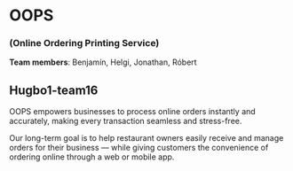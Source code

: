 
# OOPS
### (Online Ordering Printing Service)

**Team members**: Benjamín, Helgi, Jonathan, Róbert

## Hugbo1-team16 

OOPS empowers businesses to process online orders instantly and accurately, making every transaction seamless and stress-free.

Our long-term goal is to help restaurant owners easily receive and manage orders for their business — while giving customers the convenience of ordering online through a web or mobile app.
